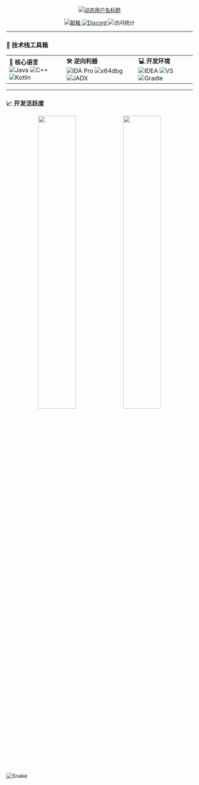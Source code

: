 <div align="center">
  <!-- 动态打字机标题 -->
  <a href="https://git.io/typing-svg">
    <img src="https://readme-typing-svg.demolab.com?font=Bitcount+Grid+Double&weight=600&size=40&pause=1000&color=000000&multiline=true&width=500&lines=Xline1337;From+SkidVision" alt="动态用户名标题">
  </a>
  
  <!-- 社交徽章 -->
  <p>
    <a href="mailto:illusionhclite@outlook.com">
      <img src="https://img.shields.io/badge/Outlook-0078D4?logo=microsoft-outlook&logoColor=white" alt="邮箱">
    </a>
    <a href="https://discord.com/users/v0lsa">
      <img src="https://img.shields.io/badge/Discord-v0lsa-%237289DA?logo=discord" alt="Discord">
    </a>
    <img src="https://visitor-badge.glitch.me/badge?page_id=Xline1337" alt="访问统计"> 
  </p>
</div>

---

### 🧰 **技术栈工具箱**
<!-- 三列多彩徽章组 -->
<table align="center">
  <tr>
    <td>
      <strong>🔧 核心语言</strong><br>
      <img src="https://img.shields.io/badge/Java-ED8B00?logo=openjdk&logoColor=white" alt="Java">
      <img src="https://img.shields.io/badge/C%2B%2B-00599C?logo=c%2B%2B&logoColor=white" alt="C++">
      <img src="https://img.shields.io/badge/Kotlin-7F52FF?logo=kotlin&logoColor=white" alt="Kotlin">
    </td>
    <td>
      <strong>🛠️ 逆向利器</strong><br>
      <img src="https://img.shields.io/badge/IDA_Pro-000000?logo=hex-rays" alt="IDA Pro">
      <img src="https://img.shields.io/badge/x64dbg-47848F?logo=windows-terminal" alt="x64dbg">
      <img src="https://img.shields.io/badge/JADX-3DDC84?logo=android" alt="JADX">
    </td>
    <td>
      <strong>💻 开发环境</strong><br>
      <img src="https://img.shields.io/badge/IntelliJ_IDEA-000000?logo=intellij-idea&logoColor=white" alt="IDEA">
      <img src="https://img.shields.io/badge/Visual_Studio-5C2D91?logo=visual-studio&logoColor=white" alt="VS">
      <img src="https://img.shields.io/badge/Gradle-02303A?logo=gradle&logoColor=white" alt="Gradle">
    </td>
  </tr>
</table>

---

### 📈 **开发活跃度**
<div align="center">
  <!-- 双统计卡片 -->
  <img src="https://github-readme-stats.vercel.app/api?username=Xline1337&show_icons=true&theme=radical&border_radius=10" width="45%">
  <img src="https://github-readme-stats.vercel.app/api/top-langs/?username=Xline1337&layout=compact&theme=radical&hide=html,css&border_radius=10" width="45%">
</div>

<!-- 动态贪吃蛇图 -->
![Snake](https://raw.githubusercontent.com/Xline1337/Xline1337/output/assets/github-snake.svg)


